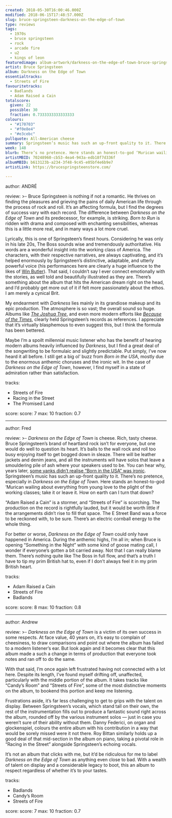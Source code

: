 ```yaml
---
created: 2018-05-30T16:00:46.000Z
modified: 2018-06-15T17:48:57.000Z
slug: bruce-springsteen-darkness-on-the-edge-of-town
type: reviews
tags:
  - 1970s
  - bruce springsteen
  - rock
  - arcade fire
  - u2
  - kings of leon
featuredimage: album-artwork/darkness-on-the-edge-of-town-bruce-springsteen.jpg
artist: Bruce Springsteen
album: Darkness on the Edge of Town
essentialtracks:
  - Streets of Fire
favouritetracks:
  - Badlands
  - Adam Raised a Cain
totalscore:
  given: 22
  possible: 30
  fraction: 0.7333333333333333
colours:
  - "#170703"
  - "#f0e8e4"
  - "#e3cebc"
pullquote: All-American cheese
summary: Springsteen’s music has such an up-front quality to it. There’s no pretence, especially in Darkness on the Edge of Town. Here stands an honest-to-god ‘Murican wailing about everything from young love to the plight of the working classes; take it or leave it.
week: 148
blurb: There’s no pretence. Here stands an honest-to-god ‘Murican wailing about everything from young love to the plight of the working classes; take it or leave it.
artistMBID: 70248960-cb53-4ea4-943a-edb18f7d336f
albumMBID: b613123b-a234-3f48-9c45-e05bf4e6b9e7
artistLink: https://brucespringsteenstore.com/

---
```


author: ANDRÉ

review: >-
  Bruce Springsteen is nothing if not a romantic. He thrives on finding the pleasures and grieving the pains of daily American life through the process of rock and roll. It’s an affecting formula, but I find the degrees of success vary with each record. The difference between *Darkness on the Edge of Town* and its predecessor, for example, is striking. *Born to Run* is ridden with drama and composed with enchanting sensibilities, whereas this is a little more real, and in many ways a lot more cruel. 
  
  Lyrically, this is one of Springsteen’s finest hours. Considering he was only in his late 20s, The Boss sounds wise and tremendously authoritative. His words are a wonderful insight into the working class of America. The characters, with their respective narratives, are always captivating, and it’s helped enormously by Springsteen’s distinctive, adaptable, and utterly powerful voice (his performances here are clearly a huge influence to the likes of [Win Butler](/reviews/arcade-fire-funeral/)). That said, I couldn’t say I ever connect emotionally with the stories, as well told and beautifully illustrated as they are. There’s something about the album that hits the American dream right on the head, and I’d probably get more out of it if felt more passionately about the ethos. I am merely a cynical Brit.

  My endearment with *Darkness* lies mainly in its grandiose makeup and its epic production. The atmosphere is so vast; the overall sound so huge. Albums like [*The Joshua Tree*](/reviews/u2-the-joshua-tree/), and even more modern efforts like [*Because of the Times*](/reviews/kings-of-leon-because-of-the-times/), clearly held Springsteen’s records as references. I appreciate that it’s virtually blasphemous to even suggest this, but I think the formula has been bettered. 
  
  Maybe I’m a spoilt millennial music listener who has the benefit of hearing modern albums heavily influenced by *Darkness*, but I find a great deal of the songwriting to be formulaic and slightly predictable. Put simply, I’ve now heard it all before. I still get a big ol’ buzz from *Born in the USA*, mostly due to the enormous anthemic choruses and the ironic wit. In the case of *Darkness on the Edge of Town*, however, I find myself in a state of admiration rather than satisfaction.

tracks:
  - Streets of Fire
  - ­­Racing in the Street
  - ­­The Promised Land

score:
  score: 7
  max: 10
  fraction: 0.7

---
author: Fred

review: >-
  *Darkness on the Edge of Town* is cheese. Rich, tasty cheese. Bruce Springsteen’s brand of heartland rock isn’t for everyone, but one would do well to question its heart. It’s balls to the wall rock and roll too busy enjoying itself to get bogged down in sleaze. There will be leather jackets and denim jeans, and all the instruments will have solos that leave a smouldering pile of ash where your speakers used to be. You can hear why, years later, [some yanks didn’t realise “Born in the USA” was ironic](https://www.thedailybeast.com/are-politicians-too-dumb-to-understand-the-lyrics-to-born-in-the-usa). Springsteen’s music has such an up-front quality to it. There’s no pretence, especially in *Darkness on the Edge of Town*. Here stands an honest-to-god ‘Murican wailing about everything from young love to the plight of the working classes; take it or leave it. How on earth can I turn that down?

  “Adam Raised a Cain” is a stormer, and “Streets of Fire” is scorching. The production on the record is rightfully lauded, but it would be worth little if the arrangements didn’t rise to fill that space. The E Street Band was a force to be reckoned with, to be sure. There’s an electric cornball energy to the whole thing. 
  
  For better or worse, *Darkness on the Edge of Town* could only have happened in America. During the anthemic highs, I’m all in; when Bruce is opening “Something in the Night” with some kind of goose mating call, I wonder if everyone’s gotten a bit carried away. Not that I can really blame them. There’s nothing quite like The Boss in full flow, and that’s a truth I have to tip my prim British hat to, even if I don’t always feel it in my prim British heart.

tracks:
  - Adam Raised a Cain
  - ­­Streets of Fire
  - ­­Badlands

score:
  score: 8
  max: 10
  fraction: 0.8

---
author: Andrew

review: >-
  *Darkness on the Edge of Town* is a victim of its own success in some respects. At face value, 40 years on, it’s easy to complain of cheesiness, to draw comparisons and point out where the album has failed to a modern listener’s ear. But look again and it becomes clear that this album made a such a change in terms of production that everyone took notes and ran off to do the same. 
  
  With that said, I’m once again left frustrated having not connected with a lot here. Despite its length, I’ve found myself drifting off, unaffected, particularly with the middle portion of the album. It takes tracks like “Candy’s Room” and “Streets of Fire”, some of the most distinctive moments on the album, to bookend this portion and keep me listening. 
  
  Frustrations aside, it’s far less challenging to get to grips with the talent on display. Between Springsteen’s vocals, which stand tall on their own, the rest of the instrumentation fills out to produce a fantastic sound right across the album, rounded off by the various instrument solos — just in case you weren’t sure of their ability without them. Danny Federici, on organ and glockenspiel, colours the entire album with his contribution in a way that would be sorely missed were it not there. Roy Bittan similarly holds up a good deal of that mid-section in the album on piano, taking a pivotal role in “Racing in the Street” alongside Springsteen’s echoing vocals. 
  
  It’s not an album that clicks with me, but it’d be ridiculous for me to label *Darkness on the Edge of Town* as anything even close to bad. With a wealth of talent on display and a considerable legacy to boot, this an album to respect regardless of whether it’s to your tastes.

tracks:
  - Badlands
  - ­­Candy’s Room
  - ­­Streets of Fire
  
score:
  score: 7
  max: 10
  fraction: 0.7
